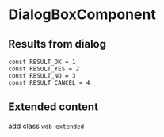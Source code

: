 # DialogBoxComponent
## Results from dialog
``` 
const RESULT_OK = 1
const RESULT_YES = 2
const RESULT_NO = 3
const RESULT_CANCEL = 4
```

## Extended content
add class `wdb-extended` 